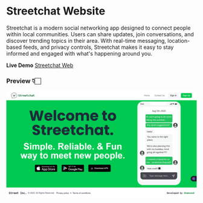 # Streetchat Website

Streetchat is a modern social networking app designed to connect people within local communities. Users can share updates, join conversations, and discover trending topics in their area. With real-time messaging, location-based feeds, and privacy controls, Streetchat makes it easy to stay informed and engaged with what's happening around you.

**Live Demo** [Streetchat Web](https://web.streetchat.app)

### Preview 👇🏻

![Sample](https://github.com/shamxeed/streetchat-website/blob/main/assets/streetchat-website.png)
